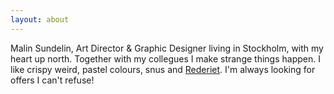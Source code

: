 ```yaml
---
layout: about
---
```

Malin Sundelin, Art Director & Graphic Designer living in Stockholm, with my heart up north. Together with my collegues I make strange things happen. I like crispy weird, pastel colours, snus and [Rederiet](http://en.wikipedia.org/wiki/Rederiet). I'm always looking for offers I can't refuse! 



